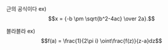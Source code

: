 근의 공식이다 
ex) $$x = {-b \pm \sqrt{b^2-4ac} \over 2a}.$$

블라블라 
ex) $$f(a) = \frac{1}{2\pi i} \oint\frac{f(z)}{z-a}dz$$





